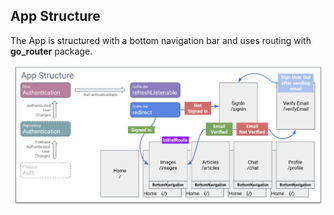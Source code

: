 ## App Structure

The App is structured with a bottom navigation bar and uses routing with **go_router** package.

![App Structure](/docs/images/AppStructure.png)

